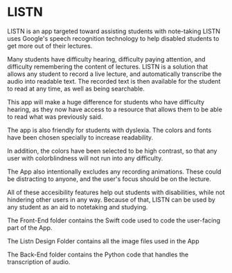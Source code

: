 # LISTN

LISTN is an app targeted toward assisting students with note-taking
LISTN uses Google's speech recognition technology to help disabled students to get more out of their lectures.

Many students have difficulty hearing, difficulty paying attention, and difficulty remembering the content of lectures.
LISTN is a solution that allows any student to record a live lecture, and automatically transcribe the audio into readable text. The recorded text is then available for the student to read at any time, as well as being searchable.


This app will make a huge difference for students who have difficulty hearing, as they now have access to a resource that allows them to be able to read what was previously said.

The app is also friendly for students with dyslexia. The colors and fonts have been chosen specially to increase readability. 

In addition, the colors have been selected to be high contrast, so that any user with colorblindness will not run into any difficulty.

The App also intentionally excludes any recording animations. These could be distracting to anyone, and the user's focus should be on the lecture.

All of these accesibility features help out students with disabilities, while not hindering other users in any way.
Because of that, LISTN can be used by any student as an aid to notetaking and studying.



The Front-End folder contains the Swift code used to code the user-facing part of the App.

The Listn Design Folder contains all the image files used in the App

The Back-End folder contains the Python code that handles the transcription of audio. 

